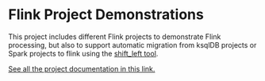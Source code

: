 # Flink Project Demonstrations

This project includes different Flink projects to demonstrate Flink processing, but also to support automatic migration from ksqlDB projects or Spark projects to flink using the [shift_left tool](https://jbcodeforce.github.io/shift_left_utils/coding/llm_based_translation/).

[See all the project documentation in this link.](https://jbcodeforce.github.io/flink_project_demos/)
